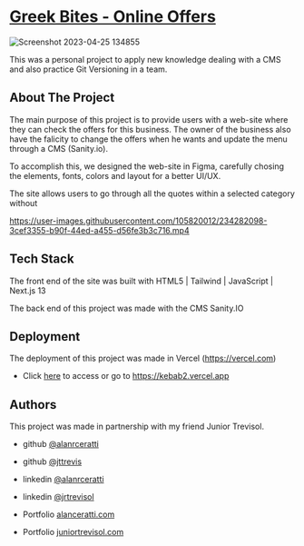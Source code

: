 # [Greek Bites - Online Offers](https://kebab2.vercel.app)

![Screenshot 2023-04-25 134855](https://user-images.githubusercontent.com/105820012/234281285-34e587d4-78af-4e35-82d8-3b7361f389c6.png)



This was a personal project to apply new knowledge dealing with a CMS and also practice Git Versioning in a team.

## About The Project

The main purpose of this project is to provide users with a web-site where they can check the offers for this business. The owner of the business also have the falicity to change the offers when he wants and update the menu through a CMS (Sanity.io).

To accomplish this, we designed the web-site in Figma, carefully chosing the elements, fonts, colors and layout for a better UI/UX.

The site allows users to go through all the quotes within a selected category without

https://user-images.githubusercontent.com/105820012/234282098-3cef3355-b90f-44ed-a455-d56fe3b3c716.mp4

## Tech Stack

The front end of the site was built with HTML5 | Tailwind | JavaScript | Next.js 13

The back end of this project was made with the CMS Sanity.IO

## Deployment

The deployment of this project was made in Vercel (https://vercel.com)

-   Click [here](https://kebab2.vercel.app) to access or go to https://kebab2.vercel.app

## Authors

This project was made in partnership with my friend Junior Trevisol.

-   github [@alanrceratti](https://github.com/alanrceratti)

-   github [@jttrevis](https://github.com/jttrevis)

-   linkedin [@alanrceratti](https://www.linkedin.com/in/alan-ceratti-7ab8261b8)

-   linkedin [@jrtrevisol](https://www.linkedin.com/in/jrtrevisol/)

-   Portfolio [alanceratti.com](https://www.alanceratti.com)

-   Portfolio [juniortrevisol.com](https://www.juniortrevisol.com)
